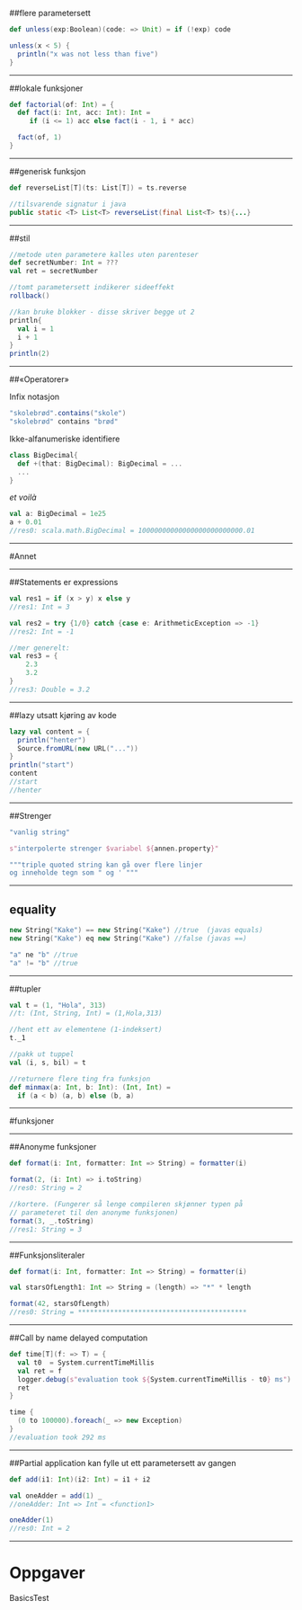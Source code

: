 ##flere parametersett

```scala
def unless(exp:Boolean)(code: => Unit) = if (!exp) code

unless(x < 5) {
  println("x was not less than five")
}
```

---

##lokale funksjoner
```scala
def factorial(of: Int) = {
  def fact(i: Int, acc: Int): Int =
     if (i <= 1) acc else fact(i - 1, i * acc)

  fact(of, 1)
}
```

---

##generisk funksjon
```scala
def reverseList[T](ts: List[T]) = ts.reverse
```
```java
//tilsvarende signatur i java
public static <T> List<T> reverseList(final List<T> ts){...}
```

---

##stil
```scala
//metode uten parametere kalles uten parenteser
def secretNumber: Int = ???
val ret = secretNumber

//tomt parametersett indikerer sideeffekt
rollback()

//kan bruke blokker - disse skriver begge ut 2
println{
  val i = 1
  i + 1
}
println(2)
```

---

##«Operatorer»

Infix notasjon
```scala
"skolebrød".contains("skole")
"skolebrød" contains "brød"
```

Ikke-alfanumeriske identifiere
```scala
class BigDecimal{
  def +(that: BigDecimal): BigDecimal = ...
  ...
}
```

*et voilà*
```scala
val a: BigDecimal = 1e25
a + 0.01
//res0: scala.math.BigDecimal = 10000000000000000000000000.01
```

---

#Annet

---

##Statements er expressions
```scala
val res1 = if (x > y) x else y
//res1: Int = 3

val res2 = try {1/0} catch {case e: ArithmeticException => -1}
//res2: Int = -1

//mer generelt:
val res3 = {
    2.3
    3.2
}
//res3: Double = 3.2
```

---

##lazy
utsatt kjøring av kode
```scala
lazy val content = {
  println("henter")
  Source.fromURL(new URL("..."))
}
println("start")
content
//start
//henter
```

---

##Strenger

```scala
"vanlig string"

s"interpolerte strenger $variabel ${annen.property}"

"""triple quoted string kan gå over flere linjer
og inneholde tegn som " og ' """
```

---

## equality
```scala
new String("Kake") == new String("Kake") //true  (javas equals)
new String("Kake") eq new String("Kake") //false (javas ==)

"a" ne "b" //true
"a" != "b" //true
```

---

##tupler
```scala
val t = (1, "Hola", 313)
//t: (Int, String, Int) = (1,Hola,313)

//hent ett av elementene (1-indeksert)
t._1

//pakk ut tuppel
val (i, s, bil) = t

//returnere flere ting fra funksjon
def minmax(a: Int, b: Int): (Int, Int) =
  if (a < b) (a, b) else (b, a)

```

---

#funksjoner

---

##Anonyme funksjoner
```scala
def format(i: Int, formatter: Int => String) = formatter(i)

format(2, (i: Int) => i.toString)
//res0: String = 2

//kortere. (Fungerer så lenge compileren skjønner typen på
// parameteret til den anonyme funksjonen)
format(3, _.toString)
//res1: String = 3

```

---

##Funksjonsliteraler
```scala
def format(i: Int, formatter: Int => String) = formatter(i)

val starsOfLength1: Int => String = (length) => "*" * length

format(42, starsOfLength)
//res0: String = ******************************************
```

---

##Call by name
delayed computation

```scala
def time[T](f: => T) = {
  val t0  = System.currentTimeMillis
  val ret = f
  logger.debug(s"evaluation took ${System.currentTimeMillis - t0} ms")
  ret
}

time {
  (0 to 100000).foreach(_ => new Exception)
}
//evaluation took 292 ms
```

---

##Partial application
kan fylle ut ett parametersett av gangen
```scala
def add(i1: Int)(i2: Int) = i1 + i2

val oneAdder = add(1) _
//oneAdder: Int => Int = <function1>

oneAdder(1)
//res0: Int = 2
```

---

# Oppgaver #
BasicsTest

